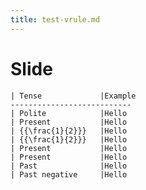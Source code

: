 ```yaml
---
title: test-vrule.md
---
```



# Slide 

  ```tabular{head,vrule:|+||+|}
  | Tense             |Example
  ---------------------------
  | Polite            |Hello 
  | Present           |Hello 
  | {{\frac{1}{2}}}   |Hello 
  | {{\frac{1}{2}}}   |Hello 
  | Present           |Hello 
  | Present           |Hello 
  | Past              |Hello 
  | Past negative     |Hello 
  ```   

